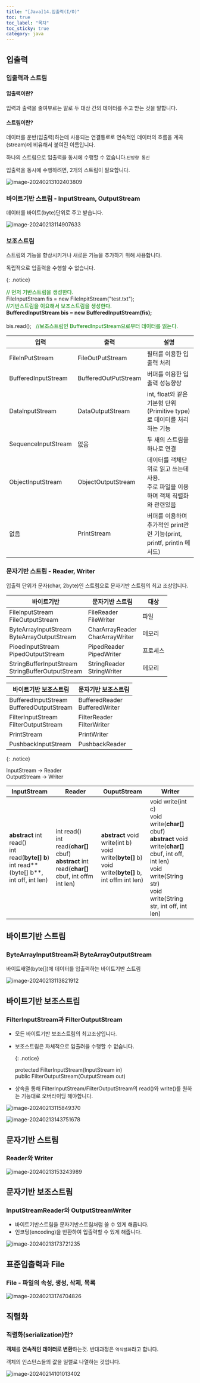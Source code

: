 ```yaml
---
title: "[Java]14.입출력(I/O)"
toc: true
toc_label: "목차"
toc_sticky: true
category: java
---
```


## 입출력

### 입출력과 스트림

#### 입출력이란?

입력과 출력을 줄여부르는 말로 두 대상 간의 데이터를 주고 받는 것을 말합니다.

#### 스트림이란? 

데이터를 운반(입출력)하는데 사용되는 연결통로로 연속적인 데이터의 흐름을 계곡(stream)에 비유해서 붙여진 이름입니다.

하나의 스트림으로 입출력을 동시에 수행할 수 없습니다.`단방향 통신`

입출력을 동시에 수행하려면, 2개의 스트림이 필요합니다.

![image-20240213102403809](/../../images/2024-02-13-입출력/image-20240213102403809.png)

### 바이트기반 스트림 - InputStream, OutputStream

데이터를 바이트(byte)단위로 주고 받습니다.

![image-20240213114907633](/../../images/2024-02-13-입출력/image-20240213114907633.png)

### 보조스트림

스트림의 기능을 향상시키거나 새로운 기능을 추가하기 위해 사용합니다.

독립적으로 입출력을 수행할 수 없습니다.

{: .notice}

<font color="green">//  먼저 기반스트림을 생성한다.</font><br/>FileInputStream fis = new FileInpitStream("test.txt");<br/><font color="green">//기반스트림을 이요해서 보조스트림을 생성한다.</font><br/>**BufferedInputStream bis = new BufferedInputStream(fis);**<br/><br/>bis.read();&nbsp;&nbsp;&nbsp;<font color="green">//보조스트림인 BufferedInputStream으로부터 데이터를 읽는다.</font>

| 입력                | 출력                 | 설명                                                         |
| ------------------- | -------------------- | ------------------------------------------------------------ |
| FileInPutStream     | FileOutPutStream     | 필터를 이용한 입출력 처리                                    |
| BufferedInputStream | BufferedOutPutStream | 버퍼를 이용한 입출력 성능향상                                |
| DataInputStream     | DataOutputStream     | int, float와 같은 기본형 단위(Primitive type)로 데이터를 처리하는 기능 |
| SequenceInputStream | 없음                 | 두 새의 스트림을 하나로 연결                                 |
| ObjectInputStream   | ObjectOutputStream   | 데이터를 객체단위로 읽고 쓰는데 사용.<br/>주로 파일을 이용하며 객체 직렬화와 관련있음 |
| 없음                | PrintStream          | 버퍼를 이용하며 추가적인 print관련 기능(print, printf, println 메서드) |

### 문자기반 스트림 - Reader, Writer

입출력 단위가 문자(char, 2byte)인 스트림으로 문자기반 스트림의 최고 조상입니다.

| 바이트기반                                           | 문자기반 스트림                     | 대상     |
| ---------------------------------------------------- | ----------------------------------- | -------- |
| FileInputStream<br/>FileOutputStream                 | FileReader<br/>FileWriter           | 파일     |
| ByteArrayInputStream<br/>ByteArrayOutputStream       | CharArrayReader<br/>CharArrayWriter | 메모리   |
| PioedInputStream<br/>PipedOutputStream               | PipedReader<br/>PipedWriter         | 프로세스 |
| StringBufferInputStream<br/>StringBufferOutputStream | StringReader<br/>StringWriter       | 메모리   |

| 바이트기반 보조스트림                        | 문자기반 보조스트림               |
| -------------------------------------------- | --------------------------------- |
| BufferedInputStream<br/>BufferedOutputStream | BufferedReader<br/>BufferedWriter |
| FilterInputStream<br/>FilterOutputStream     | FilterReader<br/>FilterWriter     |
| PrintStream                                  | PrintWriter                       |
| PushbackInputStream                          | PushbackReader                    |

{: .notice}

InputStream -> Reader<br/>OutputStream -> Writer

| InputStream                                                  | Reader                                                       | OuputStream                                                  | Writer                                                       |
| ------------------------------------------------------------ | ------------------------------------------------------------ | ------------------------------------------------------------ | ------------------------------------------------------------ |
| **abstract** int read()<br/>int read(**byte[] b**)<br/>int read**(byte[] b**, int off, int len) | int read()<br/>int read(**char[]** cbuf)<br/>**abstract** int read(**char[]** cbuf, int offm int len) | **abstract** void write(int b)<br/>void write(**byte[]** b)<br/>void write(**byte[]** b, int offm int len) | void write(int c)<br/>void write(**char[]** cbuf)<br/>**abstract** void write(**char[]** cbuf, int off, int len)<br>void write(String str)<br/>void write(String str, int off, int len) |



## 바이트기반 스트림

### ByteArrayInputStream과 ByteArrayOutputStream

바이트배열(byte[])에 데이터를 입출력하는 바이트기반 스트림

![image-20240213113821912](/../../images/2024-02-13-입출력/image-20240213113821912.png)

## 바이트기반 보조스트림

### FilterInputStream과 FilterOutputStream

- 모든 바이트기반 보조스트림의 최고조상입니다.

- 보조스트림은 자체적으로 입출려을 수행할 수 없습니다.

  {: .notice}

  protected FilterInputStream(InputStream in)<br/>public FilterOutputStream(OutputStream out)

- 상속을 통해 FilterInputStream/FilterOutputStream의 read()와 write()를 원하는 기능대로 오버라이딩 해야합니다.

![image-20240213115849370](/../../images/2024-02-13-입출력/image-20240213115849370.png)

![image-20240213143751678](/../../images/2024-02-13-입출력/image-20240213143751678.png)

## 문자기반 스트림

### Reader와 Writer

![image-20240213153243989](/../../images/2024-02-13-입출력/image-20240213153243989.png)

## 문자기반 보조스트림

### InputStreamReader와 OutputStreamWriter

- 바이트기반스트림을 문자기반스트림처럼 쓸 수 있게 해줍니다.
- 인코딩(encoding)을 반환하여 입출력할 수 있게 해줍니다.

![image-20240213173721235](/../../images/2024-02-13-입출력/image-20240213173721235.png)

## 표준입출력과 File

### File - 파일의 속성, 생성, 삭제, 목록

![image-20240213174704826](/../../images/2024-02-13-입출력/image-20240213174704826.png)

## 직렬화

### 직렬화(serialization)란?

**객체**를 <span color="hlm">**연속적인 데이터로 변환**</span>하는것. 반대과정은 `역직렬화`라고 합니다.

객체의 인스턴스들의 값을 일렬로 나열하는 것입니다.

![image-20240214101013402](../../../images/2024-02-13-입출력/image-20240214101013402.png)